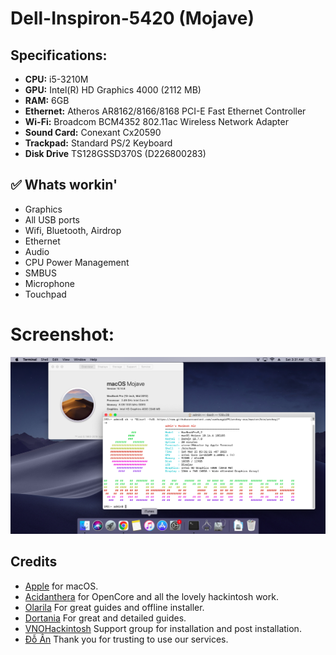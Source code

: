 # Dell-Inspiron-5420 (Mojave)
## Specifications:
- **CPU:** i5-3210M
- **GPU:** 	Intel(R) HD Graphics 4000 (2112 MB)
- **RAM:** 6GB
- **Ethernet:** Atheros AR8162/8166/8168 PCI-E Fast Ethernet Controller
- **Wi-Fi:** Broadcom BCM4352 802.11ac Wireless Network Adapter
- **Sound Card:** Conexant Cx20590
- **Trackpad:** Standard PS/2 Keyboard
- **Disk Drive** TS128GSSD370S (D226800283)


## ✅ Whats workin'
* Graphics
* All USB ports
* Wifi, Bluetooth, Airdrop
* Ethernet
* Audio 
* CPU Power Management
* SMBUS
* Microphone
* Touchpad


# Screenshot:
![](./Image/Image.png)



## Credits
- [Apple](https://apple.com) for macOS.
- [Acidanthera](https://github.com/acidanthera) for OpenCore and all the lovely hackintosh work.
- [Olarila](https://www.olarila.com/) For great guides and offline installer.
- [Dortania](https://dortania.github.io/OpenCore-Install-Guide) For great and detailed guides.
- [VNOHackintosh](https://facebook.com/VNOHackintosh) Support group for installation and post installation.
- [Đỗ Ân](https://www.facebook.com/ando2001hn) Thank you for trusting to use our services.
